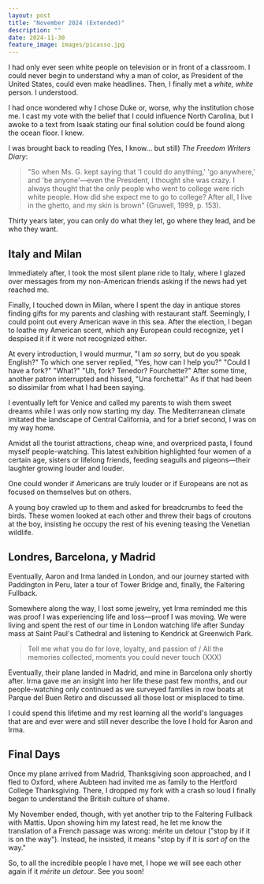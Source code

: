 ```yaml
---
layout: post
title: "November 2024 (Extended)"
description: ""
date: 2024-11-30
feature_image: images/picasso.jpg
---
```


I had only ever seen white people on television or in front of a classroom. I could never begin to understand why a man of color, as President of the United States, could even make headlines. Then, I finally met a *white, white* person. I understood. 

<!--more-->

I had once wondered why I chose Duke or, worse, why the institution chose me. I cast my vote with the belief that I could influence North Carolina, but I awoke to a text from Isaak stating our final solution could be found along the ocean floor. I knew. 

I was brought back to reading (Yes, I know... but still) *The Freedom Writers Diary*: 

> "So when Ms. G. kept saying that 'I could do anything,' 'go anywhere,' and 'be anyone'—even the President, I thought she was crazy. I always thought that the only people who went to college were rich white people. How did she expect me to go to college? After all, I live in the ghetto, and my skin is brown" (Gruwell, 1999, p. 153).

Thirty years later, you can only do what they let, go where they lead, and be who they want. 

## Italy and Milan
Immediately after, I took the most silent plane ride to Italy, where I glazed over messages from my non-American friends asking if the news had yet reached me. 

Finally, I touched down in Milan, where I spent the day in antique stores finding gifts for my parents and clashing with restaurant staff. Seemingly, I could point out every American wave in this sea. After the election, I began to loathe my American scent, which any European could recognize, yet I despised it if it were not recognized either.

At every introduction, I would murmur, "I am *so* sorry, but do you speak English?" To which one server replied, "Yes, how can I help you?" "Could I have a fork?" "What?" "Uh, fork? Tenedor? Fourchette?" After some time, another patron interrupted and hissed, "Una forchetta!" As if that had been so dissimilar from what I had been saying. 

I eventually left for Venice and called my parents to wish them sweet dreams while I was only now starting my day. The Mediterranean climate imitated the landscape of Central California, and for a brief second, I was on my way home. 

Amidst all the tourist attractions, cheap wine, and overpriced pasta, I found myself people-watching. This latest exhibition highlighted four women of a certain age, sisters or lifelong friends, feeding seagulls and pigeons—their laughter growing louder and louder. 

One could wonder if Americans are truly louder or if Europeans are not as focused on themselves but on others.

A young boy crawled up to them and asked for breadcrumbs to feed the birds. These women looked at each other and threw their bags of croutons at the boy, insisting he occupy the rest of his evening teasing the Venetian wildlife. 

## Londres, Barcelona, y Madrid
Eventually, Aaron and Irma landed in London, and our journey started with Paddington in Peru, later a tour of Tower Bridge and, finally, the Faltering Fullback. 

Somewhere along the way, I lost some jewelry, yet Irma reminded me this was proof I was experiencing life and loss—proof I was moving. We were living and spent the rest of our time in London watching life after Sunday mass at Saint Paul's Cathedral and listening to Kendrick at Greenwich Park. 

> Tell me what you do for love, loyalty, and passion of / All the memories collected, moments you could never touch (XXX)

Eventually, their plane landed in Madrid, and mine in Barcelona only shortly after. Irma gave me an insight into her life these past few months, and our people-watching only continued as we surveyed families in row boats at Parque del Buen Retiro and discussed all those lost or misplaced to time. 

I could spend this lifetime and my rest learning all the world's languages that are and ever were and still never describe the love I hold for Aaron and Irma. 

## Final Days
Once my plane arrived from Madrid, Thanksgiving soon approached, and I fled to Oxford, where Aubteen had invited me as family to the Hertford College Thanksgiving. There, I dropped my fork with a crash so loud I finally began to understand the British culture of shame.

My November ended, though, with yet another trip to the Faltering Fullback with Mattis. Upon showing him my latest read, he let me know the translation of a French passage was wrong: mérite un detour ("stop by if it is on the way"). Instead, he insisted, it means "stop by if it is *sort of* on the way." 

So, to all the incredible people I have met, I hope we will see each other again if it *mérite un detour*. See you soon! 
